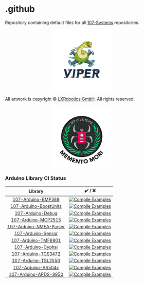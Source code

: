 .github
=======
Repository containing default files for all [107-Systems](https://107-systems.org/) repositories.

<p align="center">
  <a href="https://github.com/107-systems/viper"><img src="logo/viper.jpg" width="40%"></a>
</p>

All artwork is copyright © [LXRobotics GmbH](https://www.lxrobotics.com/). All rights reserved.

<p align="center">
  <a href="https://github.com/107-systems/l3xz"><img src="logo/l3xz-logo-memento-mori-github.png" width="40%"></a>
</p>

### Arduino Library CI Status
| Library | ✔️ / ❌ |
|:-:|:-:|
| [107-Arduino-BMP388](https://github.com/107-systems/107-Arduino-BMP388) | [![Compile Examples](https://github.com/107-systems/107-Arduino-BMP388/workflows/Compile%20Examples/badge.svg)](https://github.com/107-systems/107-Arduino-BMP388/actions?workflow=Compile+Examples) |
| [107-Arduino-BoostUnits](https://github.com/107-systems/107-Arduino-BoostUnits) | [![Compile Examples](https://github.com/107-systems/107-Arduino-BoostUnits/workflows/Compile%20Examples/badge.svg)](https://github.com/107-systems/107-Arduino-BoostUnits/actions?workflow=Compile+Examples) |
| [107-Arduino-Debug](https://github.com/107-systems/107-Arduino-Debug) | [![Compile Examples](https://github.com/107-systems/107-Arduino-Debug/workflows/Compile%20Examples/badge.svg)](https://github.com/107-systems/107-Arduino-Debug/actions?workflow=Compile+Examples) |
| [107-Arduino-MCP2515](https://github.com/107-systems/107-Arduino-MCP2515) | [![Compile Examples](https://github.com/107-systems/107-Arduino-MCP2515/workflows/Compile%20Examples/badge.svg)](https://github.com/107-systems/107-Arduino-MCP2515/actions?workflow=Compile+Examples) |
| [107-Arduino-NMEA-Parser](https://github.com/107-systems/107-Arduino-NMEA-Parser) | [![Compile Examples](https://github.com/107-systems/107-Arduino-NMEA-Parser/workflows/Compile%20Examples/badge.svg)](https://github.com/107-systems/107-Arduino-NMEA-Parser/actions?workflow=Compile+Examples) |
| [107-Arduino-Sensor](https://github.com/107-systems/107-Arduino-Sensor) | [![Compile Examples](https://github.com/107-systems/107-Arduino-Sensor/workflows/Compile%20Examples/badge.svg)](https://github.com/107-systems/107-Arduino-Sensor/actions?workflow=Compile+Examples) |
| [107-Arduino-TMF8801](https://github.com/107-systems/107-Arduino-TMF8801) | [![Compile Examples](https://github.com/107-systems/107-Arduino-TMF8801/workflows/Compile%20Examples/badge.svg)](https://github.com/107-systems/107-Arduino-TMF8801/actions?workflow=Compile+Examples) |
| [107-Arduino-Cyphal](https://github.com/107-systems/107-Arduino-Cyphal) | [![Compile Examples](https://github.com/107-systems/107-Arduino-Cyphal/workflows/Compile%20Examples/badge.svg)](https://github.com/107-systems/107-Arduino-Cyphal/actions?workflow=Compile+Examples) |
| [107-Arduino-TCS3472](https://github.com/107-systems/107-Arduino-TCS3472) | [![Compile Examples](https://github.com/107-systems/107-Arduino-TCS3472/workflows/Compile%20Examples/badge.svg)](https://github.com/107-systems/107-Arduino-TCS3472/actions?workflow=Compile+Examples) |
| [107-Arduino-TSL2550](https://github.com/107-systems/107-Arduino-TSL2550) | [![Compile Examples](https://github.com/107-systems/107-Arduino-TSL2550/workflows/Compile%20Examples/badge.svg)](https://github.com/107-systems/107-Arduino-TSL2550/actions?workflow=Compile+Examples) |
| [107-Arduino-AS504x](https://github.com/107-systems/107-Arduino-AS504x) | [![Compile Examples](https://github.com/107-systems/107-Arduino-AS504x/workflows/Compile%20Examples/badge.svg)](https://github.com/107-systems/107-Arduino-AS504x/actions?workflow=Compile+Examples) |
| [107-Arduino-APDS-9950](https://github.com/107-systems/107-Arduino-APDS-9950) | [![Compile Examples](https://github.com/107-systems/107-Arduino-APDS-9950/workflows/Compile%20Examples/badge.svg)](https://github.com/107-systems/107-Arduino-APDS-9950/actions?workflow=Compile+Examples) |
